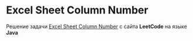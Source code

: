 # Excel Sheet Column Number
Решение задачи [Excel Sheet Column Number](https://leetcode.com/problems/excel-sheet-column-number/) с сайта **LeetCode** на языке **Java**